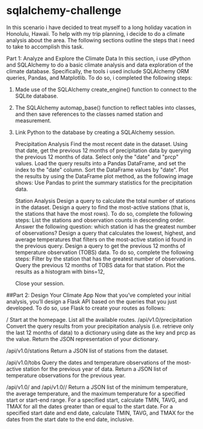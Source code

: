 # sqlalchemy-challenge

In this scenario i have decided to treat myself to a long holiday vacation in Honolulu, Hawaii. To help with my trip planning, i decide to do a climate analysis about the area. The following sections outline the steps that i need to take to accomplish this task.

Part 1: Analyze and Explore the Climate Data
In this section, i use dPython and SQLAlchemy to do a basic climate analysis and data exploration of the climate database. Specifically, the tools i used include SQLAlchemy ORM queries, Pandas, and Matplotlib. To do so, i completed the following steps:


1. Made use of the SQLAlchemy create_engine() function to connect to the SQLite database.

2. The SQLAlchemy automap_base() function to reflect tables into classes, and then save references to the classes named station and measurement.

3. Link Python to the database by creating a SQLAlchemy session.

    Precipitation Analysis
    Find the most recent date in the dataset.
    Using that date, get the previous 12 months of precipitation data by querying the previous 12 months of data.
    Select only the "date" and "prcp" values.
    Load the query results into a Pandas DataFrame, and set the index to the "date" column.
    Sort the DataFrame values by "date".
    Plot the results by using the DataFrame plot method, as the following image shows:
    Use Pandas to print the summary statistics for the precipitation data.

    Station Analysis
    Design a query to calculate the total number of stations in the dataset.
    Design a query to find the most-active stations (that is, the stations that have the most rows). To do so, complete the following steps:
    List the stations and observation counts in descending order.
    Answer the following question: which station id has the greatest number of observations?
    Design a query that calculates the lowest, highest, and average temperatures that filters on the most-active station id found in the previous query.
    Design a query to get the previous 12 months of temperature observation (TOBS) data. To do so, complete the following steps:
    Filter by the station that has the greatest number of observations.
    Query the previous 12 months of TOBS data for that station.
    Plot the results as a histogram with bins=12, 
    
    Close your session.

##Part 2: Design Your Climate App
Now that you’ve completed your initial analysis, you’ll design a Flask API based on the queries that you just developed. To do so, use Flask to create your routes as follows:

/
Start at the homepage.
List all the available routes.
/api/v1.0/precipitation
  Convert the query results from your precipitation analysis (i.e. retrieve only the last 12 months of data) to a dictionary using date as the key and prcp   as the value.
  Return the JSON representation of your dictionary.

/api/v1.0/stations
  Return a JSON list of stations from the dataset.
  
 /api/v1.0/tobs
  Query the dates and temperature observations of the most-active station for the previous year of data.
  Return a JSON list of temperature observations for the previous year.

/api/v1.0/<start> and /api/v1.0/<start>/<end>
  Return a JSON list of the minimum temperature, the average temperature, and the maximum temperature for a specified start or start-end range.
  For a specified start, calculate TMIN, TAVG, and TMAX for all the dates greater than or equal to the start date.
  For a specified start date and end date, calculate TMIN, TAVG, and TMAX for the dates from the start date to the end date, inclusive.
